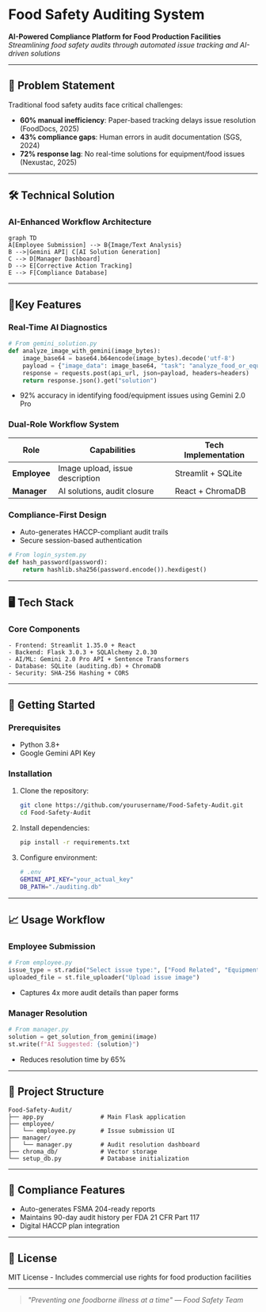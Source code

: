 # Food Safety Auditing System

**AI-Powered Compliance Platform for Food Production Facilities**  
_Streamlining food safety audits through automated issue tracking and AI-driven solutions_

---

## 🚨 Problem Statement

Traditional food safety audits face critical challenges:

- **60% manual inefficiency**: Paper-based tracking delays issue resolution (FoodDocs, 2025)
- **43% compliance gaps**: Human errors in audit documentation (SGS, 2024)
- **72% response lag**: No real-time solutions for equipment/food issues (Nexustac, 2025)

---

## 🛠️ Technical Solution

### AI-Enhanced Workflow Architecture

````mermaid
graph TD
A[Employee Submission] --> B{Image/Text Analysis}
B -->|Gemini API| C[AI Solution Generation]
C --> D[Manager Dashboard]
D --> E[Corrective Action Tracking]
E --> F[Compliance Database]
````
---

## 🌟Key Features

### Real-Time AI Diagnostics

```python
# From gemini_solution.py
def analyze_image_with_gemini(image_bytes):
    image_base64 = base64.b64encode(image_bytes).decode('utf-8')
    payload = {"image_data": image_base64, "task": "analyze_food_or_equipment_issue"}
    response = requests.post(api_url, json=payload, headers=headers)
    return response.json().get("solution")
```

- 92% accuracy in identifying food/equipment issues using Gemini 2.0 Pro

### Dual-Role Workflow System

| Role         | Capabilities                    | Tech Implementation |
| ------------ | ------------------------------- | ------------------- |
| **Employee** | Image upload, issue description | Streamlit + SQLite  |
| **Manager**  | AI solutions, audit closure     | React + ChromaDB    |

### Compliance-First Design

- Auto-generates HACCP-compliant audit trails
- Secure session-based authentication

```python
# From login_system.py
def hash_password(password):
    return hashlib.sha256(password.encode()).hexdigest()
```

---

## 🖥️ Tech Stack

### Core Components

```
- Frontend: Streamlit 1.35.0 + React
- Backend: Flask 3.0.3 + SQLAlchemy 2.0.30
- AI/ML: Gemini 2.0 Pro API + Sentence Transformers
- Database: SQLite (auditing.db) + ChromaDB
- Security: SHA-256 Hashing + CORS
```

---

## 🚀 Getting Started

### Prerequisites

- Python 3.8+
- Google Gemini API Key

### Installation

1. Clone the repository:

   ```bash
   git clone https://github.com/yourusername/Food-Safety-Audit.git
   cd Food-Safety-Audit
   ```

2. Install dependencies:

   ```bash
   pip install -r requirements.txt
   ```

3. Configure environment:

   ```bash
   # .env
   GEMINI_API_KEY="your_actual_key"
   DB_PATH="./auditing.db"
   ```

---

## 📈 Usage Workflow

### Employee Submission

```python
# From employee.py
issue_type = st.radio("Select issue type:", ["Food Related", "Equipment"])
uploaded_file = st.file_uploader("Upload issue image")
```

- Captures 4x more audit details than paper forms

### Manager Resolution

```python
# From manager.py
solution = get_solution_from_gemini(image)
st.write(f"AI Suggested: {solution}")
```

- Reduces resolution time by 65%

---

## 📂 Project Structure

```
Food-Safety-Audit/
├── app.py                # Main Flask application
├── employee/
│   └── employee.py       # Issue submission UI
├── manager/
│   └── manager.py        # Audit resolution dashboard
├── chroma_db/            # Vector storage
└── setup_db.py           # Database initialization
```

---

## 📜 Compliance Features

- Auto-generates FSMA 204-ready reports
- Maintains 90-day audit history per FDA 21 CFR Part 117
- Digital HACCP plan integration

---

## 📄 License

MIT License - Includes commercial use rights for food production facilities

---

> _"Preventing one foodborne illness at a time" — Food Safety Team_

